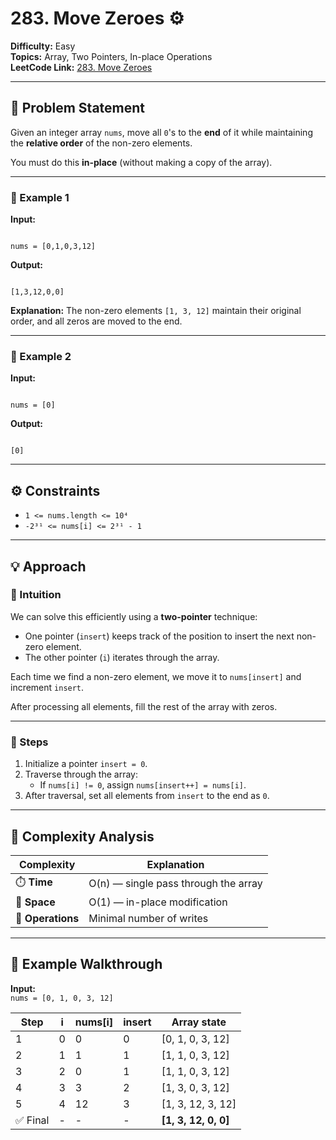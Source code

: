 # 283. Move Zeroes ⚙️

**Difficulty:** Easy  
**Topics:** Array, Two Pointers, In-place Operations  
**LeetCode Link:** [283. Move Zeroes](https://leetcode.com/problems/move-zeroes/)

---

## 🧩 Problem Statement

Given an integer array `nums`, move all `0`'s to the **end** of it while maintaining the **relative order** of the non-zero elements.

You must do this **in-place** (without making a copy of the array).

---

### 🔹 Example 1

**Input:**

```

nums = [0,1,0,3,12]

```

**Output:**

```

[1,3,12,0,0]

```

**Explanation:**
The non-zero elements `[1, 3, 12]` maintain their original order, and all zeros are moved to the end.

---

### 🔹 Example 2

**Input:**

```

nums = [0]

```

**Output:**

```

[0]

```

---

## ⚙️ Constraints

- `1 <= nums.length <= 10⁴`
- `-2³¹ <= nums[i] <= 2³¹ - 1`

---

## 💡 Approach

### 🔸 Intuition

We can solve this efficiently using a **two-pointer** technique:

- One pointer (`insert`) keeps track of the position to insert the next non-zero element.
- The other pointer (`i`) iterates through the array.

Each time we find a non-zero element, we move it to `nums[insert]` and increment `insert`.

After processing all elements, fill the rest of the array with zeros.

---

### 🔹 Steps

1. Initialize a pointer `insert = 0`.
2. Traverse through the array:
   - If `nums[i] != 0`, assign `nums[insert++] = nums[i]`.
3. After traversal, set all elements from `insert` to the end as `0`.

---

## 🧮 Complexity Analysis

| Complexity        | Explanation                          |
| ----------------- | ------------------------------------ |
| ⏱️ **Time**       | O(n) — single pass through the array |
| 💾 **Space**      | O(1) — in-place modification         |
| 🔄 **Operations** | Minimal number of writes             |

---

## 🧠 Example Walkthrough

**Input:**  
`nums = [0, 1, 0, 3, 12]`

| Step     | i   | nums[i] | insert | Array state          |
| -------- | --- | ------- | ------ | -------------------- |
| 1        | 0   | 0       | 0      | [0, 1, 0, 3, 12]     |
| 2        | 1   | 1       | 1      | [1, 1, 0, 3, 12]     |
| 3        | 2   | 0       | 1      | [1, 1, 0, 3, 12]     |
| 4        | 3   | 3       | 2      | [1, 3, 0, 3, 12]     |
| 5        | 4   | 12      | 3      | [1, 3, 12, 3, 12]    |
| ✅ Final | -   | -       | -      | **[1, 3, 12, 0, 0]** |

